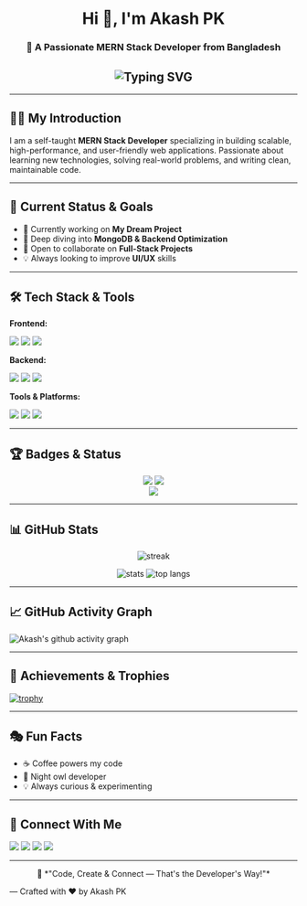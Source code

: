 <!-- ========================= HEADER ========================= -->
<h1 align="center">Hi 👋, I'm Akash PK</h1>
<h3 align="center">🚀 A Passionate MERN Stack Developer from Bangladesh</h3>

<!-- ========================= INTRO ANIMATION ========================= -->
<h2 align="center">
  <img src="https://readme-typing-svg.herokuapp.com?font=Fira+Code&weight=600&pause=1000&color=00BFFF&center=true&vCenter=true&width=500&lines=MERN+Stack+Developer;React+Lover+💙;Self+Taught+and+Always+Learning;Let's+Build+Something+Amazing!" alt="Typing SVG" />
</h2>

---

## 👨‍💻 My Introduction  
I am a self-taught **MERN Stack Developer** specializing in building scalable, high-performance, and user-friendly web applications. Passionate about learning new technologies, solving real-world problems, and writing clean, maintainable code.

---

## 🎯 Current Status & Goals
- 🔭 Currently working on **My Dream Project**  
- 🌱 Deep diving into **MongoDB & Backend Optimization**  
- 🤝 Open to collaborate on **Full-Stack Projects**  
- 💡 Always looking to improve **UI/UX** skills  

---

## 🛠️ Tech Stack & Tools  

**Frontend:**  
<p>
  <img src="https://img.shields.io/badge/React-20232A?style=for-the-badge&logo=react&logoColor=61DAFB" />
  <img src="https://img.shields.io/badge/Tailwind_CSS-38B2AC?style=for-the-badge&logo=tailwind-css&logoColor=white" />
  <img src="https://img.shields.io/badge/Figma-F24E1E?style=for-the-badge&logo=figma&logoColor=white" />
</p>

**Backend:**  
<p>
  <img src="https://img.shields.io/badge/Node.js-339933?style=for-the-badge&logo=nodedotjs&logoColor=white" />
  <img src="https://img.shields.io/badge/Express.js-404D59?style=for-the-badge" />
  <img src="https://img.shields.io/badge/MongoDB-4EA94B?style=for-the-badge&logo=mongodb&logoColor=white" />
</p>

**Tools & Platforms:**  
<p>
  <img src="https://img.shields.io/badge/Firebase-ffca28?style=for-the-badge&logo=firebase&logoColor=black" />
  <img src="https://img.shields.io/badge/Git-F05032?style=for-the-badge&logo=git&logoColor=white" />
  <img src="https://img.shields.io/badge/Postman-FF6C37?style=for-the-badge&logo=postman&logoColor=white" />
</p>

---

## 🏆 Badges & Status
<p align="center">
  <img src="https://img.shields.io/badge/Open%20to%20Work-2ea44f?style=for-the-badge" />
  <img src="https://img.shields.io/badge/Always%20Learning-blue?style=for-the-badge" />
  <br>
  <img src="https://img.shields.io/badge/Problem%20Solver-orange?style=for-the-badge" />
</p>

---

## 📊 GitHub Stats
<p align="center">
  <img src="https://github-readme-streak-stats.herokuapp.com/?user=akashpk41&theme=tokyonight" alt="streak" />
</p>
<p align="center">
  <img src="https://github-readme-stats.vercel.app/api?username=akashpk41&show_icons=true&theme=tokyonight" alt="stats" />
  <img src="https://github-readme-stats.vercel.app/api/top-langs/?username=akashpk41&layout=compact&theme=tokyonight" alt="top langs" />
</p>

---

## 📈 GitHub Activity Graph
![Akash's github activity graph](https://github-readme-activity-graph.vercel.app/graph?username=akashpk41&theme=react-dark)

---

## 🏅 Achievements & Trophies
[![trophy](https://github-profile-trophy.vercel.app/?username=akashpk41&theme=onedark&margin-w=15&margin-h=15)](https://github.com/ryo-ma/github-profile-trophy)

---

## 🎭 Fun Facts
- ☕ Coffee powers my code  
- 🌙 Night owl developer  
- 💡 Always curious & experimenting  

---

## 🔗 Connect With Me
<p>
  <a href="https://akash-pk.netlify.app/" target="_blank"><img src="https://img.shields.io/badge/Portfolio-000?style=for-the-badge&logo=vercel&logoColor=white" /></a>
  <a href="https://linkedin.com/in/akashpk441" target="_blank"><img src="https://img.shields.io/badge/LinkedIn-0A66C2?style=for-the-badge&logo=linkedin&logoColor=white" /></a>
  <a href="https://www.facebook.com/atapk41/" target="_blank"><img src="https://img.shields.io/badge/Facebook-1877F2?style=for-the-badge&logo=facebook&logoColor=white" /></a>
  <a href="mailto:akashpk741@gmail.com"><img src="https://img.shields.io/badge/Email-D14836?style=for-the-badge&logo=gmail&logoColor=white" /></a>
</p>

---

<p align="center">
  💬 *"Code, Create & Connect — That's the Developer's Way!"*  
  <br>
  <p>— Crafted with ❤️ by Akash PK</p>
</p>
